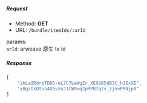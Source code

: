 ##### Request
- Method: **GET**
- URL: ```/bundle/itemIds/:arId```

params:   
`arId`: arweave 原生 tx id
##### Response
```js
[
    "ikLaIRdrzTDD5-nL7C7LeWgZr_XEXbB5dB3C_hJZxXE",
    "x0gzOsOtos4X5vzoJ1CW9wq2pMPB7q7v_zjnvPPNjp0"
]
```
